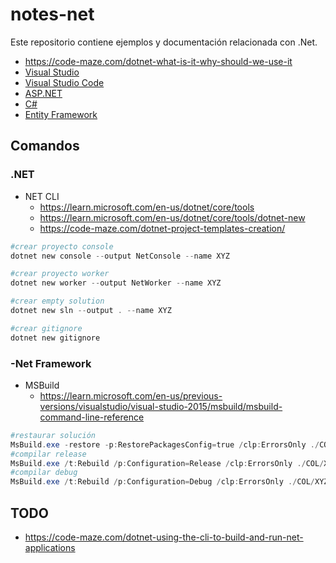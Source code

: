 # notes-net

Este repositorio contiene ejemplos y documentación relacionada con .Net.

- <https://code-maze.com/dotnet-what-is-it-why-should-we-use-it>
- [Visual Studio](./README-vs.md)
- [Visual Studio Code](./README-vsc.md)
- [ASP.NET](./README-aspnet.md)
- [C#](./README-csharp.md)
- [Entity Framework](./README-ef.md)

## Comandos

### .NET

- NET CLI
  - <https://learn.microsoft.com/en-us/dotnet/core/tools>
  - <https://learn.microsoft.com/en-us/dotnet/core/tools/dotnet-new>
  - <https://code-maze.com/dotnet-project-templates-creation/>

```powershell
#crear proyecto console
dotnet new console --output NetConsole --name XYZ

#crear proyecto worker
dotnet new worker --output NetWorker --name XYZ

#crear empty solution
dotnet new sln --output . --name XYZ

#crear gitignore
dotnet new gitignore
```

### -Net Framework

- MSBuild
  - <https://learn.microsoft.com/en-us/previous-versions/visualstudio/visual-studio-2015/msbuild/msbuild-command-line-reference>

```powershell
#restaurar solución
MsBuild.exe -restore -p:RestorePackagesConfig=true /clp:ErrorsOnly ./COL/XYZ.sln
#compilar release
MsBuild.exe /t:Rebuild /p:Configuration=Release /clp:ErrorsOnly ./COL/XYZ.sln
#compilar debug
MsBuild.exe /t:Rebuild /p:Configuration=Debug /clp:ErrorsOnly ./COL/XYZ.sln
```

## TODO

- <https://code-maze.com/dotnet-using-the-cli-to-build-and-run-net-applications>
